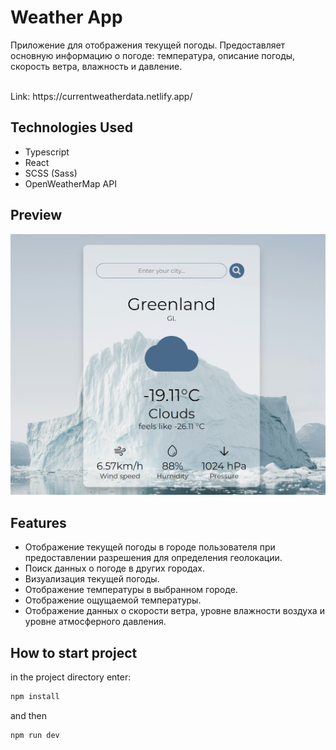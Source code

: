 # Weather App

Приложение для отображения текущей погоды. Предоставляет основную информацию о погоде: температура, описание погоды, скорость ветра, влажность и давление.

<br />
Link: https://currentweatherdata.netlify.app/

## Technologies Used

- Typescript
- React
- SCSS (Sass)
- OpenWeatherMap API

## Preview

<img src="./src/assets/weatherapppreview.PNG" alt="preview">

## Features

- Отображение текущей погоды в городе пользователя при предоставлении разрешения для определения геолокации.
- Поиск данных о погоде в других городах.
- Визуализация текущей погоды.
- Отображение температуры в выбранном городе.
- Отображение ощущаемой температуры.
- Отображение данных о скорости ветра, уровне влажности воздуха и уровне атмосферного давления.

## How to start project

in the project directory enter:

```js
npm install
```

and then

```js
npm run dev
```

